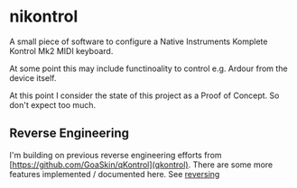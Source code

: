 # nikontrol

A small piece of software to configure a Native Instruments Komplete Kontrol
Mk2 MIDI keyboard.

At some point this may include functinoality to control e.g. Ardour from the
device itself.

At this point I consider the state of this project as a Proof of Concept. So
don't expect too much.

## Reverse Engineering

I'm building on previous reverse engineering efforts from
[https://github.com/GoaSkin/qKontrol](qkontrol). There are some more features
implemented / documented here. See [reversing](reversing/Readme.md)
